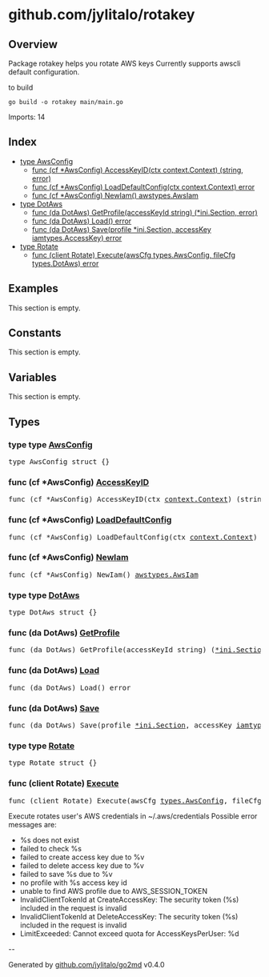 # github.com/jylitalo/rotakey

## Overview
Package rotakey helps you rotate AWS keys
Currently supports awscli default configuration.

to build

`go build -o rotakey main/main.go`

Imports: 14

## Index
- [type AwsConfig](#type-awsconfig)
    - [func (cf *AwsConfig) AccessKeyID(ctx context.Context) (string, error)](#func-cf-awsconfig-accesskeyid)
    - [func (cf *AwsConfig) LoadDefaultConfig(ctx context.Context) error](#func-cf-awsconfig-loaddefaultconfig)
    - [func (cf *AwsConfig) NewIam() awstypes.AwsIam](#func-cf-awsconfig-newiam)
- [type DotAws](#type-dotaws)
    - [func (da DotAws) GetProfile(accessKeyId string) (*ini.Section, error)](#func-da-dotaws-getprofile)
    - [func (da DotAws) Load() error](#func-da-dotaws-load)
    - [func (da DotAws) Save(profile *ini.Section, accessKey iamtypes.AccessKey) error](#func-da-dotaws-save)
- [type Rotate](#type-rotate)
    - [func (client Rotate) Execute(awsCfg types.AwsConfig, fileCfg types.DotAws) error](#func-client-rotate-execute)

## Examples

This section is empty.

## Constants

This section is empty.

## Variables
This section is empty.
## Types
### type type [AwsConfig](./aws.go#L13)

<pre>
type AwsConfig struct {}
</pre>
### func (cf *AwsConfig) [AccessKeyID](./aws.go#L17)
<pre>
func (cf *AwsConfig) AccessKeyID(ctx <a href="https://pkg.go.dev/context#Context">context.Context</a>) (string, error)
</pre>
### func (cf *AwsConfig) [LoadDefaultConfig](./aws.go#L22)
<pre>
func (cf *AwsConfig) LoadDefaultConfig(ctx <a href="https://pkg.go.dev/context#Context">context.Context</a>) error
</pre>
### func (cf *AwsConfig) [NewIam](./aws.go#L31)
<pre>
func (cf *AwsConfig) NewIam() <a href="types/README.md#type-awsiam">awstypes.AwsIam</a>
</pre>
### type type [DotAws](./dotaws.go#L14)

<pre>
type DotAws struct {}
</pre>
### func (da DotAws) [GetProfile](./dotaws.go#L53)
<pre>
func (da DotAws) GetProfile(accessKeyId string) (<a href="https://pkg.go.dev/gopkg.in/ini.v1#Section">*ini.Section</a>, error)
</pre>
### func (da DotAws) [Load](./dotaws.go#L37)
<pre>
func (da DotAws) Load() error
</pre>
### func (da DotAws) [Save](./dotaws.go#L70)
<pre>
func (da DotAws) Save(profile <a href="https://pkg.go.dev/gopkg.in/ini.v1#Section">*ini.Section</a>, accessKey <a href="https://pkg.go.dev/github.com/aws/aws-sdk-go-v2/service/iam/types#AccessKey">iamtypes.AccessKey</a>) error
</pre>
### type type [Rotate](./rotate.go#L16)

<pre>
type Rotate struct {}
</pre>
### func (client Rotate) [Execute](./rotate.go#L49)
<pre>
func (client Rotate) Execute(awsCfg <a href="types/README.md#type-awsconfig">types.AwsConfig</a>, fileCfg <a href="types/README.md#type-dotaws">types.DotAws</a>) error
</pre>
Execute rotates user's AWS credentials in ~/.aws/credentials
Possible error messages are:
- %s does not exist
- failed to check %s
- failed to create access key due to %v
- failed to delete access key due to %v
- failed to save %s due to %v
- no profile with %s access key id
- unable to find AWS profile due to AWS_SESSION_TOKEN
- InvalidClientTokenId at CreateAccessKey: The security token (%s) included in the request is invalid
- InvalidClientTokenId at DeleteAccessKey: The security token (%s) included in the request is invalid
- LimitExceeded: Cannot exceed quota for AccessKeysPerUser: %d


--

Generated by [github.com/jylitalo/go2md](https://github.com/jylitalo/go2md/) v0.4.0


